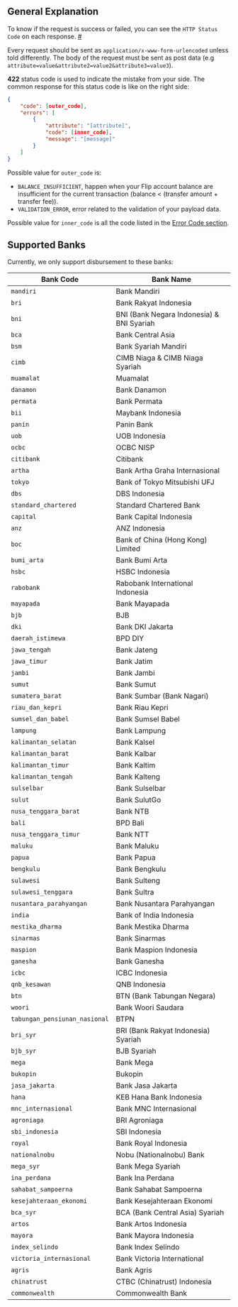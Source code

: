 ## General Explanation

To know if the request is success or failed, you can see the `HTTP Status Code` on each response. [#](http://www.restapitutorial.com/httpstatuscodes.html)

Every request should be sent as `application/x-www-form-urlencoded` unless told differently. The body of the request must be sent as post data (e.g `attribute=value&attribute2=value2&attribute3=value3`).

**422** status code is used to indicate the mistake from your side. The common response for this status code is like on the right side:

```json
{
    "code": [outer_code],
    "errors": [
        {
            "attribute": "[attribute]",
            "code": [inner_code],
            "message": "[message]"
        }
    ]
}
```

Possible value for `outer_code` is:

* `BALANCE_INSUFFICIENT`, happen when your Flip account balance are insufficient for the current transaction (balance < (transfer amount + transfer fee)).
*  `VALIDATION_ERROR`, error related to the validation of your payload data.

Possible value for `inner_code` is all the code listed in the [Error Code section](#error-code).

## Supported Banks

Currently, we only support disbursement to these banks:

Bank Code | Bank Name
----------|-----------
`mandiri`|Bank Mandiri
`bri`|Bank Rakyat Indonesia
`bni`|BNI (Bank Negara Indonesia) & BNI Syariah
`bca`|Bank Central Asia
`bsm`|Bank Syariah Mandiri
`cimb`|CIMB Niaga & CIMB Niaga Syariah
`muamalat`|Muamalat
`danamon`|Bank Danamon
`permata`|Bank Permata
`bii`|Maybank Indonesia
`panin`|Panin Bank
`uob`|UOB Indonesia
`ocbc`|OCBC NISP
`citibank`|Citibank
`artha`|Bank Artha Graha Internasional
`tokyo`|Bank of Tokyo Mitsubishi UFJ
`dbs`|DBS Indonesia
`standard_chartered`|Standard Chartered Bank
`capital`|Bank Capital Indonesia
`anz`|ANZ Indonesia
`boc`|Bank of China (Hong Kong) Limited
`bumi_arta`|Bank Bumi Arta
`hsbc`|HSBC Indonesia
`rabobank`|Rabobank International Indonesia
`mayapada`|Bank Mayapada
`bjb`|BJB
`dki`|Bank DKI Jakarta
`daerah_istimewa`|BPD DIY
`jawa_tengah`|Bank Jateng
`jawa_timur`|Bank Jatim
`jambi`|Bank Jambi
`sumut`|Bank Sumut
`sumatera_barat`|Bank Sumbar (Bank Nagari)
`riau_dan_kepri`|Bank Riau Kepri
`sumsel_dan_babel`|Bank Sumsel Babel
`lampung`|Bank Lampung
`kalimantan_selatan`|Bank Kalsel
`kalimantan_barat`|Bank Kalbar
`kalimantan_timur`|Bank Kaltim
`kalimantan_tengah`|Bank Kalteng
`sulselbar`|Bank Sulselbar
`sulut`|Bank SulutGo
`nusa_tenggara_barat`|Bank NTB
`bali`|BPD Bali
`nusa_tenggara_timur`|Bank NTT
`maluku`|Bank Maluku
`papua`|Bank Papua
`bengkulu`|Bank Bengkulu
`sulawesi`|Bank Sulteng
`sulawesi_tenggara`|Bank Sultra
`nusantara_parahyangan`|Bank Nusantara Parahyangan
`india`|Bank of India Indonesia
`mestika_dharma`|Bank Mestika Dharma
`sinarmas`|Bank Sinarmas
`maspion`|Bank Maspion Indonesia
`ganesha`|Bank Ganesha
`icbc`|ICBC Indonesia
`qnb_kesawan`|QNB Indonesia
`btn`|BTN (Bank Tabungan Negara)
`woori`|Bank Woori Saudara
`tabungan_pensiunan_nasional`|BTPN
`bri_syr`|BRI (Bank Rakyat Indonesia) Syariah
`bjb_syr`|BJB Syariah
`mega`|Bank Mega
`bukopin`|Bukopin
`jasa_jakarta`|Bank Jasa Jakarta
`hana`|KEB Hana Bank Indonesia
`mnc_internasional`|Bank MNC Internasional
`agroniaga`|BRI Agroniaga
`sbi_indonesia`|SBI Indonesia
`royal`|Bank Royal Indonesia
`nationalnobu`|Nobu (Nationalnobu) Bank
`mega_syr`|Bank Mega Syariah
`ina_perdana`|Bank Ina Perdana
`sahabat_sampoerna`|Bank Sahabat Sampoerna
`kesejahteraan_ekonomi`|Bank Kesejahteraan Ekonomi
`bca_syr`|BCA (Bank Central Asia) Syariah
`artos`|Bank Artos Indonesia
`mayora`|Bank Mayora Indonesia
`index_selindo`|Bank Index Selindo
`victoria_internasional`|Bank Victoria International
`agris`|Bank Agris
`chinatrust`|CTBC (Chinatrust) Indonesia
`commonwealth`|Commonwealth Bank